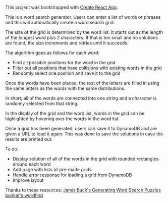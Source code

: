 This project was bootstrapped with [Create React App](https://github.com/facebookincubator/create-react-app).

This is a word search generator. Users can enter a list of words or phrases and this will automatically create a word search grid.

The size of the grid is determined by the word list. It starts out as the length of the longest word plus 2 characters. If that is too small and no solutions are found, the size increments and retries until it succeeds.

The algorithm goes as follows for each word:
 - Find all possible positions for the word in the grid
 - Filter out all positions that have collisions with existing words in the grid
 - Randomly select one position and save it to the grid

Once the words have been placed, the rest of the letters are filled in using the same letters as the words with the same distributions.

In short, all of the words are connected into one string and a character is randomly selected from that string.

In the display of the grid and the word list, words in the grid can be highlighted by hovering over the words in the word list.

Once a grid has been generated, users can save it to DynamoDB and are given a URL to load it again. This was done to save the solutions in case the results are printed out.

To do:
 - Display solution of all of the words in the grid with rounded rectangles around each word
 - Add page with lists of pre-made grids
 - Handle error response for loading a grid from DynamoDB
 - Improve layout

 Thanks to these resources:
 [Jamis Buck's Generating Word Search Puzzles](http://weblog.jamisbuck.org/2015/9/26/generating-word-search-puzzles.html)
 [bunkat's wordfind](https://github.com/bunkat/wordfind)
